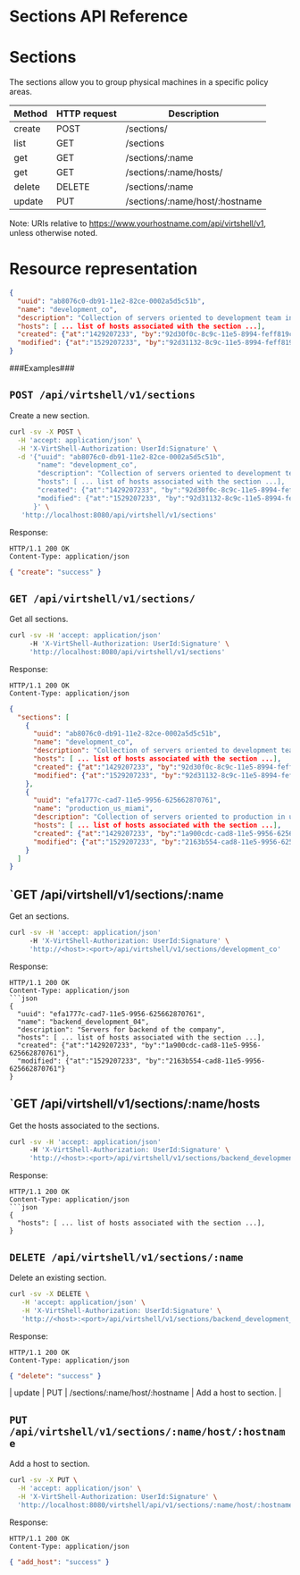 Sections API Reference
======================

Sections
========
The sections allow you to group physical machines in a specific policy areas.

| Method | HTTP request | Description |
| --- | --- | ---- |
| create | POST | /sections/ | Creates a new section. |
| list | GET | /sections | Retrieves the list of sections. |
| get | GET | /sections/:name | Gets one section by name. |
| get | GET | /sections/:name/hosts/ | Gets all host of the one section by name. |
| delete | DELETE | /sections/:name | Deletes an existing section. |
| update | PUT | /sections/:name/host/:hostname | Add a host to section. |

Note:
URIs relative to https://www.yourhostname.com/api/virtshell/v1, unless otherwise noted.

Resource representation
=======================
```json
{
  "uuid": "ab8076c0-db91-11e2-82ce-0002a5d5c51b",
  "name": "development_co",
  "description": "Collection of servers oriented to development team in Colombia.", 
  "hosts": [ ... list of hosts associated with the section ...],
  "created": {"at":"1429207233", "by":"92d30f0c-8c9c-11e5-8994-feff819cdc9f"},
  "modified": {"at":"1529207233", "by":"92d31132-8c9c-11e5-8994-feff819cdc9f"}
}
```

###Examples###

`POST /api/virtshell/v1/sections`
--------------------------------------------

Create a new section.

```sh
curl -sv -X POST \
  -H 'accept: application/json' \
  -H 'X-VirtShell-Authorization: UserId:Signature' \
  -d '{"uuid": "ab8076c0-db91-11e2-82ce-0002a5d5c51b",
       "name": "development_co",
       "description": "Collection of servers oriented to development team in colombia.", 
       "hosts": [ ... list of hosts associated with the section ...],
       "created": {"at":"1429207233", "by":"92d30f0c-8c9c-11e5-8994-feff819cdc9f"},
       "modified": {"at":"1529207233", "by":"92d31132-8c9c-11e5-8994-feff819cdc9f"}
      }' \
   'http://localhost:8080/api/virtshell/v1/sections'
```

Response:
```
HTTP/1.1 200 OK
Content-Type: application/json
```
```json
{ "create": "success" }
```

`GET /api/virtshell/v1/sections/`
----------------------------------------------

Get all sections.

```sh
curl -sv -H 'accept: application/json' 
     -H 'X-VirtShell-Authorization: UserId:Signature' \ 
     'http://localhost:8080/api/virtshell/v1/sections'
```

Response:
```
HTTP/1.1 200 OK
Content-Type: application/json
```
```json
{
  "sections": [
    {
      "uuid": "ab8076c0-db91-11e2-82ce-0002a5d5c51b",
      "name": "development_co",
      "description": "Collection of servers oriented to development team in colombia.",
      "hosts": [ ... list of hosts associated with the section ...],
      "created": {"at":"1429207233", "by":"92d30f0c-8c9c-11e5-8994-feff819cdc9f"},
      "modified": {"at":"1529207233", "by":"92d31132-8c9c-11e5-8994-feff819cdc9f"}
    },
    { 
      "uuid": "efa1777c-cad7-11e5-9956-625662870761",
      "name": "production_us_miami",
      "description": "Collection of servers oriented to production in us.",
      "hosts": [ ... list of hosts associated with the section ...],      
      "created": {"at":"1429207233", "by":"1a900cdc-cad8-11e5-9956-625662870761"},
      "modified": {"at":"1529207233", "by":"2163b554-cad8-11e5-9956-625662870761"}
    }    
  ]
}   
```

`GET /api/virtshell/v1/sections/:name
----------------------------------------------

Get an sections.

```sh
curl -sv -H 'accept: application/json' 
     -H 'X-VirtShell-Authorization: UserId:Signature' \ 
     'http://<host>:<port>/api/virtshell/v1/sections/development_co'
```

Response:

```
HTTP/1.1 200 OK
Content-Type: application/json
```json
{
  "uuid": "efa1777c-cad7-11e5-9956-625662870761",
  "name": "backend_development_04",
  "description": "Servers for backend of the company", 
  "hosts": [ ... list of hosts associated with the section ...],  
  "created": {"at":"1429207233", "by":"1a900cdc-cad8-11e5-9956-625662870761"},
  "modified": {"at":"1529207233", "by":"2163b554-cad8-11e5-9956-625662870761"}
}
```

`GET /api/virtshell/v1/sections/:name/hosts
----------------------------------------------

Get the hosts associated to the sections.

```sh
curl -sv -H 'accept: application/json' 
     -H 'X-VirtShell-Authorization: UserId:Signature' \ 
     'http://<host>:<port>/api/virtshell/v1/sections/backend_development_04/hosts'
```

Response:

```
HTTP/1.1 200 OK
Content-Type: application/json
```json
{
  "hosts": [ ... list of hosts associated with the section ...],  
}
```

`DELETE /api/virtshell/v1/sections/:name`
----------------------------------------------

Delete an existing section.

```sh
curl -sv -X DELETE \
   -H 'accept: application/json' \
   -H 'X-VirtShell-Authorization: UserId:Signature' \
   'http://<host>:<port>/api/virtshell/v1/sections/backend_development_04'
```

Response:
```
HTTP/1.1 200 OK
Content-Type: application/json
```
```json
{ "delete": "success" }
```

| update | PUT | /sections/:name/host/:hostname | Add a host to section. |


`PUT /api/virtshell/v1/sections/:name/host/:hostname`
-----------------------------------------------------

Add a host to section.

```sh
curl -sv -X PUT \
  -H 'accept: application/json' \
  -H 'X-VirtShell-Authorization: UserId:Signature' \
  'http://localhost:8080/virtshell/api/v1/sections/:name/host/:hostname'
```

Response:
```
HTTP/1.1 200 OK
Content-Type: application/json
```
```json
{ "add_host": "success" }